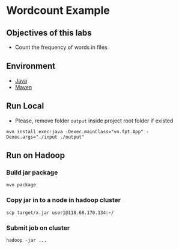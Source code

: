 # Wordcount Example

## Objectives of this labs
- Count the frequency of words in files

## Environment
- [Java]()
- [Maven](https://www.mkyong.com/maven/how-to-install-maven-in-windows/)

## Run Local

- Please, remove folder `output` inside project root folder if existed

```
mvn install exec:java -Dexec.mainClass="vn.fpt.App" -Dexec.args="./input ./output"
```

## Run on Hadoop

### Build jar package

```
mvn package
```

### Copy jar in to a node in hadoop cluster

```
scp target/x.jar user1@118.68.170.134:~/
```

### Submit job on cluster

```
hadoop -jar ...
```